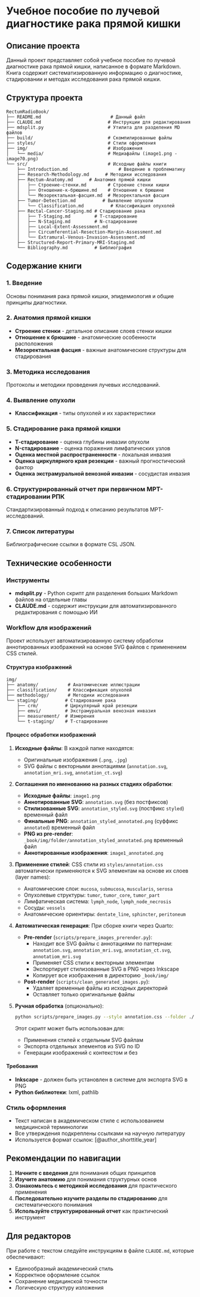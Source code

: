 # Учебное пособие по лучевой диагностике рака прямой кишки

## Описание проекта

Данный проект представляет собой учебное пособие по лучевой диагностике рака прямой кишки, написанное в формате Markdown. Книга содержит систематизированную информацию о диагностике, стадировании и методах исследования рака прямой кишки.

## Структура проекта

```
RectumRadioBook/
├── README.md                          # Данный файл
├── CLAUDE.md                         # Инструкции для редактирования
├── mdsplit.py                        # Утилита для разделения MD файлов
├── build/                            # Скомпилированные файлы
├── styles/                           # Стили оформления
├── img/                              # Изображения
│   └── media/                        # Медиафайлы (image1.png - image70.png)
└── src/                              # Исходные файлы книги
    ├── Introduction.md                   # Введение в проблематику
    ├── Research-Methodology.md      # Методики исследования
    ├── Rectum-Anatomy.md      # Анатомия прямой кишки
    │   ├── Строение-стенки.md        # Строение стенки кишки
    │   ├── Отношение-к-брюшине.md    # Отношение к брюшине
    │   └── Мезоректальная-фасция.md  # Мезоректальная фасция
    ├── Tumor-Detection.md          # Выявление опухоли
    │   └── Classification.md          # Классификация опухолей
    ├── Rectal-Cancer-Staging.md # Стадирование рака
    │   ├── T-Staging.md         # Т-стадирование
    │   ├── N-Staging.md         # N-стадирование
    │   ├── Local-Extent-Assessment.md
    │   ├── Circumferential-Resection-Margin-Assessment.md
    │   └── Extramural-Venous-Invasion-Assessment.md
    ├── Structured-Report-Primary-MRI-Staging.md
    └── Bibliography.md          # Библиография
```

## Содержание книги

### 1. Введение
Основы понимания рака прямой кишки, эпидемиология и общие принципы диагностики.

### 2. Анатомия прямой кишки
- **Строение стенки** - детальное описание слоев стенки кишки
- **Отношение к брюшине** - анатомические особенности расположения
- **Мезоректальная фасция** - важные анатомические структуры для стадирования

### 3. Методика исследования
Протоколы и методики проведения лучевых исследований.

### 4. Выявление опухоли
- **Классификация** - типы опухолей и их характеристики

### 5. Стадирование рака прямой кишки
- **Т-стадирование** - оценка глубины инвазии опухоли
- **N-стадирование** - оценка поражения лимфатических узлов
- **Оценка местной распространенности** - локальная инвазия
- **Оценка циркулярного края резекции** - важный прогностический фактор
- **Оценка экстрамуральной венозной инвазии** - сосудистая инвазия

### 6. Структурированный отчет при первичном МРТ-стадировании РПК
Стандартизированный подход к описанию результатов МРТ-исследований.

### 7. Список литературы
Библиографические ссылки в формате CSL JSON.

## Технические особенности

### Инструменты
- **mdsplit.py** - Python скрипт для разделения больших Markdown файлов на отдельные главы
- **CLAUDE.md** - содержит инструкции для автоматизированного редактирования с помощью ИИ

### Workflow для изображений

Проект использует автоматизированную систему обработки аннотированных изображений на основе SVG файлов с применением CSS стилей.

#### Структура изображений
```
img/
├── anatomy/           # Анатомические иллюстрации
├── classification/    # Классификация опухолей  
├── methodology/       # Методики исследования
└── staging/          # Стадирование рака
    ├── crm/          # Циркулярный край резекции
    ├── emvi/         # Экстрамуральная венозная инвазия
    ├── measurement/  # Измерения
    └── t-staging/    # T-стадирование
```

#### Процесс обработки изображений

1. **Исходные файлы**: В каждой папке находятся:
   - Оригинальные изображения (`.png`, `.jpg`)
   - SVG файлы с векторными аннотациями (`annotation.svg`, `annotation_mri.svg`, `annotation_ct.svg`)

2. **Соглашения по именованию на разных стадиях обработки**:
   - **Исходные файлы**: `image1.png`
   - **Аннотированные SVG**: `annotation.svg` (без постфиксов)
   - **Стилизованные SVG**: `annotation_styled.svg` (постфикс `styled`) временный файл
   - **Финальные PNG**: `annotation_styled_annotated.png` (суффикс `annotated`) временный файл
   - **PNG из pre-render**: `_book/img/folder/annotation_styled_annotated.png` временный файл
   - **Аннотированные изображения**: `image1_annotated.png`

3. **Применение стилей**: CSS стили из `styles/annotation.css` автоматически применяются к SVG элементам на основе их слоев (layer names):
   - Анатомические слои: `mucosa`, `submucosa`, `muscularis`, `serosa`
   - Опухолевые структуры: `tumor`, `tumor_core`, `tumor_part`
   - Лимфатическая система: `lymph_node`, `lymph_node_necrosis`
   - Сосуды: `vessels`
   - Анатомические ориентиры: `dentate_line`, `sphincter`, `peritoneum`

4. **Автоматическая генерация**: При сборке книги через Quarto:
   - **Pre-render** (`scripts/prepare_images_prerender.py`):
     - Находит все SVG файлы с аннотациями по паттернам: `annotation.svg`, `annotation_mri.svg`, `annotation_ct.svg`, `annotatiom_mri.svg`
     - Применяет CSS стили к векторным элементам
     - Экспортирует стилизованные SVG в PNG через Inkscape
     - Копирует все изображения в директорию `_book/img/`
   - **Post-render** (`scripts/clean_generated_images.py`):
     - Удаляет временные файлы из исходных директорий
     - Оставляет только оригинальные файлы

5. **Ручная обработка** (опционально):
   ```bash
   python scripts/prepare_images.py --style annotation.css --folder ./img
   ```
   Этот скрипт может быть использован для:
   - Применения стилей к отдельным SVG файлам
   - Экспорта отдельных элементов из SVG по ID
   - Генерации изображений с контекстом и без

#### Требования
- **Inkscape** - должен быть установлен в системе для экспорта SVG в PNG
- **Python библиотеки**: lxml, pathlib

### Стиль оформления
- Текст написан в академическом стиле с использованием медицинской терминологии
- Все утверждения подкреплены ссылками на научную литературу
- Используется формат ссылок: [@author_shorttitle_year]

## Рекомендации по навигации

1. **Начните с введения** для понимания общих принципов
2. **Изучите анатомию** для понимания структурных основ
3. **Ознакомьтесь с методикой исследования** для практического применения
4. **Последовательно изучите разделы по стадированию** для систематического понимания
5. **Используйте структурированный отчет** как практический инструмент

## Для редакторов

При работе с текстом следуйте инструкциям в файле `CLAUDE.md`, которые обеспечивают:
- Единообразный академический стиль
- Корректное оформление ссылок
- Сохранение медицинской точности
- Логическую структуру изложения
